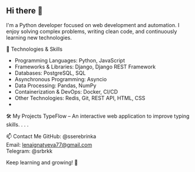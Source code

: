## Hi there 👋

I'm a Python developer focused on web development and automation. I enjoy solving complex problems, writing clean code, and continuously learning new technologies.

🚀 Technologies & Skills
- Programming Languages: Python, JavaScript
- Frameworks & Libraries: Django, Django REST Framework
- Databases: PostgreSQL, SQL
- Asynchronous Programming: Asyncio
- Data Processing: Pandas, NumPy
- Containerization & DevOps: Docker, CI/CD
- Other Technologies: Redis, Git, REST API, HTML, CSS
- 
🛠 My Projects
TypeFlow – An interactive web application to improve typing skills.
. . .
  
📫 Contact Me
GitHub: @sserebrinka  
Email: lenaignatyeva77@gmail.com  
Telegram: @srbrkk  

Keep learning and growing! 🌱
